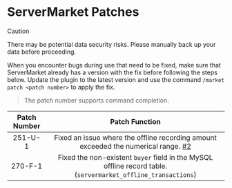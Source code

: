 # ServerMarket Patches

> [!CAUTION]
> There may be potential data security risks. Please manually back up your data before proceeding.

When you encounter bugs during use that need to be fixed, make sure that ServerMarket already has a version with the fix
before following the steps below. Update the plugin to the latest version and use the
command `/market patch <patch number>` to apply the fix.
> The patch number supports command completion.

| Patch Number |                                                             Patch Function                                                              |
|:------------:|:---------------------------------------------------------------------------------------------------------------------------------------:|
|   251-U-1    | Fixed an issue where the offline recording amount exceeded the numerical range. [#2](https://github.com/blank038/ServerMarket/issues/2) |
|   270-F-1    |              Fixed the non-existent `buyer` field in the MySQL offline record table.(`servermarket_offline_transactions`)               |